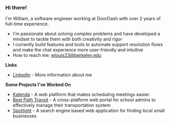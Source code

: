 ### Hi there!

I'm William, a software engineer working at DoorDash with over 2 years of full-time experience. 

- I'm passionate about solving complex problems and have developed a mindset to tackle them with both creativity and rigor
- I currently build features and tools to automate support resolution flows and make the chat experience more user-friendly and intuitive
- How to reach me: wlouis23@berkeley.edu


**Links**
- [Linkedin](https://www.linkedin.com/in/william-l-549860132/) - More information about me

**Some Projects I've Worked On**
- [Kalenda](kalenda.io) - A web platform that makes scheduling meetings easier.
- [Best Path Transit](bestpathtransit.com) - A cross-platform web portal for school admins to effectively manage their transportation system
- [Spotlight](https://github.com/bluepegasus123/spotlight-react-app) - A search engine based web application for finding local small businesses
